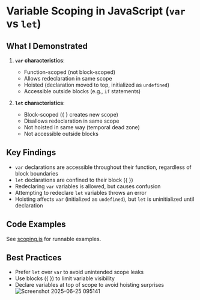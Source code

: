 # Variable Scoping in JavaScript (`var` vs `let`)

## What I Demonstrated
1. **`var` characteristics**:
   - Function-scoped (not block-scoped)
   - Allows redeclaration in same scope
   - Hoisted (declaration moved to top, initialized as `undefined`)
   - Accessible outside blocks (e.g., `if` statements)

2. **`let` characteristics**:
   - Block-scoped ({ } creates new scope)
   - Disallows redeclaration in same scope
   - Not hoisted in same way (temporal dead zone)
   - Not accessible outside blocks

## Key Findings
- `var` declarations are accessible throughout their function, regardless of block boundaries
- `let` declarations are confined to their block ({ })
- Redeclaring `var` variables is allowed, but causes confusion
- Attempting to redeclare `let` variables throws an error
- Hoisting affects `var` (initialized as `undefined`), but `let` is uninitialized until declaration

## Code Examples
See [scoping.js](./scoping.js) for runnable examples.

## Best Practices
- Prefer `let` over `var` to avoid unintended scope leaks
- Use blocks ({ }) to limit variable visibility
- Declare variables at top of scope to avoid hoisting surprises
![Screenshot 2025-06-25 095141](https://github.com/user-attachments/assets/5df23af1-1f55-4866-8a04-f0b1a31d2358)
